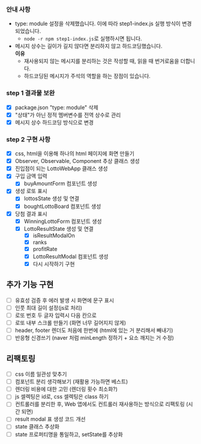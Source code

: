 ### 안내 사항
* type: module 설정을 삭제했습니다. 이에 따라 step1-index.js 실행 방식이 변경되었습니다.
  * ```node -r npm step1-index.js```로 실행하시면 됩니다.
* 메시지 상수는 길이가 길지 않다면 분리하지 않고 하드코딩했습니다.  
  **이유**
  * 재사용되지 않는 메시지를 분리하는 것은 작성할 때, 읽을 때 번거로움을 더합니다.
  * 하드코딩된 메시지가 주석의 역할을 하는 장점이 있습니다.

### step 1 결과물 보완
- [x] package.json "type: module" 삭제
- [x] "상태"가 아닌 정적 멤버변수를 전역 상수로 관리
- [x] 메시지 상수 하드코딩 방식으로 변경

### step 2 구현 사항
- [x] css, html을 이용해 하나의 html 페이지에 화면 만들기  
- [x] Observer, Observable, Component 추상 클래스 생성
- [x] 진입점이 되는 LottoWebApp 클래스 생성
- [x] 구입 금액 입력 
  - [x] buyAmountForm 컴포넌트 생성
- [x] 생성 로또 표시
  - [x] lottosState 생성 및 연결
  - [x] boughtLottoBoard 컴포넌트 생성
- [x] 당첨 결과 표시
  - [x] WinningLottoForm 컴포넌트 생성
  - [x] LottoResultState 생성 및 연결
    - [x] isResultModalOn
    - [x] ranks
    - [x] profitRate
    - [x] LottoResultModal 컴포넌트 생성
    - [x] 다시 시작하기 구현

## 추가 기능 구현
- [ ] 유효성 검증 후 에러 발생 시 화면에 문구 표시
- [ ] 인풋 최대 길이 설정(js로 처리)
- [ ] 로또 번호 두 글자 입력시 다음 칸으로
- [ ] 로또 내부 스크롤 만들기 (화면 너무 길어지지 않게)
- [ ] header, footer 렌더도 처음에 한번에 (html에 있는 거 분리해서 빼내기)
- [ ] 반응형 신경쓰기 (naver 처럼 minLength 정하기 + 요소 깨지는 거 수정)

## 리팩토링
- [ ] css 이름 일관성 맞추기
- [ ] 컴포넌트 분리 생각해보기 (재활용 가능하면 베스트)
- [ ] 렌더링 비용에 대한 고민 (렌더링 횟수 최소화?)
- [ ] js 셀렉팅은 id로, css 셀렉팅은 class 하기
- [ ] 컨트롤러를 분리한 후, Web 앱에서도 컨트롤러 재사용하는 방식으로 리팩토링 (시간 되면)
- [ ] result modal 표 생성 코드 개선
- [ ] state 클래스 추상화
- [ ] state 프로퍼티명을 통일하고, setState를 추상화